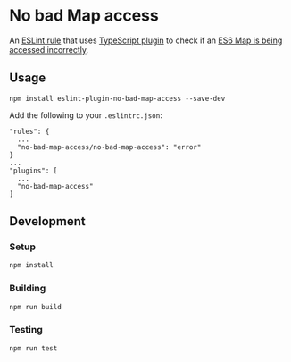 # No bad Map access

An [ESLint rule](https://eslint.org/) that uses [TypeScript plugin](https://github.com/typescript-eslint/typescript-eslint) to check if an [ES6 Map is being accessed incorrectly](https://developer.mozilla.org/en-US/docs/Web/JavaScript/Reference/Global_Objects/Map#setting_object_properties).

## Usage

```
npm install eslint-plugin-no-bad-map-access --save-dev
```

Add the following to your `.eslintrc.json`:

```
"rules": {
  ...
  "no-bad-map-access/no-bad-map-access": "error"
}
...
"plugins": [
  ...
  "no-bad-map-access"
]
```


## Development

### Setup

```bash
npm install
```

### Building

```bash
npm run build
```

### Testing

```bash
npm run test
```

